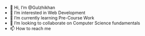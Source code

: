 - 👋 Hi, I’m @Gulzhikhan
- 👀 I’m interested in Web Development
- 🌱 I’m currently learning Pre-Course Work
- 💞️ I’m looking to collaborate on Computer Science fundamentals
- 📫 How to reach me 

<!---
Gulzhikhan/Gulzhikhan is a ✨ special ✨ repository because its `README.md` (this file) appears on your GitHub profile.
You can click the Preview link to take a look at your changes.
--->
